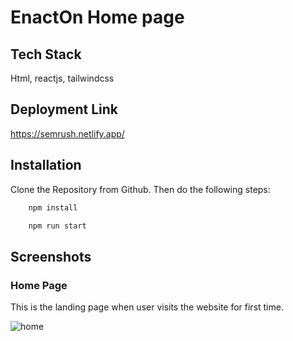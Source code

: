 # EnactOn Home page


## Tech Stack

Html, reactjs, tailwindcss


## Deployment Link

https://semrush.netlify.app/


## Installation

Clone the Repository from Github. Then do the following steps:

```bash
    npm install

    npm run start
```



## Screenshots

 ### Home Page
 
 This is the landing page when user visits the website for first time.

  <img src="![enact_img](https://github.com/guptaneha0111/enact_project/assets/107460413/ee9d2c6f-5511-448c-ab87-57f7cd52fac8.png)
"  alt="home" />

  
  
  

 
 



